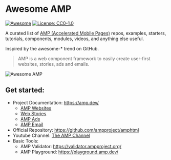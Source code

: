 # Awesome AMP 

[![Awesome](https://cdn.rawgit.com/sindresorhus/awesome/d7305f38d29fed78fa85652e3a63e154dd8e8829/media/badge.svg)](https://github.com/sindresorhus/awesome) [![License: CC0-1.0](https://img.shields.io/badge/License-CC0%201.0-lightgrey.svg)](http://creativecommons.org/publicdomain/zero/1.0/)

A curated list of [AMP (Accelerated Mobile Pages)](https://amp.dev/) repos, examples, starters, tutorials, components, modules, videos, and anything else useful.

Inspired by the awesome-* trend on GitHub.

> AMP is a web component framework to easily create user-first websites, stories, ads and emails.

![Awesome AMP](https://raw.githubusercontent.com/prototypearea/awesome-amp/master/amp-logo.svg)

## Get started:
* Project Documentation: https://amp.dev/
   * [AMP Websites](https://amp.dev/about/websites/)
   * [Web Stories](https://amp.dev/about/stories/)
   * [AMP Ads](https://amp.dev/about/ads/)
   * [AMP Email](https://amp.dev/about/email/)
* Official Repository: https://github.com/ampproject/amphtml
* Youtube Channel: [The AMP Channel](https://www.youtube.com/channel/UCXPBsjgKKG2HqsKBhWA4uQw)
* Basic Tools:
   * AMP Validator: https://validator.ampproject.org/
   * AMP Playground: https://playground.amp.dev/


